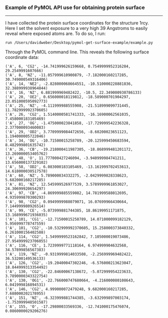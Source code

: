 ### Example of PyMOL API use for obtaining protein surface  
---  
I have collected the protein surface coordinates for the structure 1rcy.  
Here I set the solvent exposure to a very high 39 Angstroms to easily  
reveal where exposed atoms are. To do so, I run:  

    run /Users/davidweber/Desktop/pymol-get-surface-example/example.py   

Through the PyMOL command line. This reveals the following surface coordinate data:     

    ('A', 6, 'CG2', -14.741999626159668, 0.7549999952316284, 29.2549991607666)
    ('A', 8, 'NZ', -11.057999610900879, -7.182000160217285, 30.749000549316406)
    ('A', 14, 'NE2', -2.828000068664551, -10.510000228881836, 32.388999938964844)
    ('A', 16, 'NZ', 6.881999969482422, -10.5, 22.349000930786133)
    ('A', 20, 'OE2', 0.656000018119812, -18.589000701904297, 23.051000595092773)
    ('A', 25, 'NZ', -4.111999988555908, -21.518999099731445, 11.782999992370605)
    ('A', 26, 'CG2', 1.5140000581741333, -16.16900062561035, 7.458000183105469)
    ('A', 27, 'OG', -1.475000023841858, -17.729999542236328, 2.377000093460083)
    ('A', 29, 'OD2', 3.7709999084472656, -8.60200023651123, 1.194000005722046)
    ('A', 34, 'OG', -10.71500015258789, -20.125999450683594, 8.482999801635742)
    ('A', 36, 'CB', -19.218000411987305, -18.868999481201172, 13.269000053405762)
    ('A', 48, 'O', 11.777000427246094, -3.940999984741211, 13.656000137329102)
    ('A', 58, 'OD2', 6.083000183105469, -13.161999702453613, 14.618000030517578)
    ('A', 60, 'NZ', 5.789000034332275, -2.0429999828338623, 5.682000160217285)
    ('A', 81, 'NZ', 12.545999526977539, 3.5789999961853027, 24.30699920654297)
    ('A', 97, 'CB', -4.869999885559082, 14.781999588012695, 4.935999870300293)
    ('A', 98, 'CG2', 0.0949999988079071, 16.07699966430664, 7.144999980926514)
    ('A', 99, 'CE', -5.073999881744385, 18.86199951171875, 13.168999671936035)
    ('A', 101, 'CG1', -12.71500015258789, 14.071000099182129, 5.956999778747559)
    ('A', 101, 'CG2', -10.532999992370605, 15.258000373840332, 6.261000156402588)
    ('A', 114, 'CG2', 1.5499999523162842, 7.105000019073486, 27.954999923706055)
    ('A', 116, 'CE', 1.7239999771118164, 6.974999904632568, 34.57899856567383)
    ('A', 119, 'NZ', -0.9319999814033508, -2.256999969482422, 36.53200149536133)
    ('A', 126, 'CG2', -19.20400047302246, -6.576000213623047, 18.844999313354492)
    ('A', 130, 'CG2', -22.84600067138672, -5.072999954223633, 3.7890000343322754)
    ('A', 130, 'OG1', -22.766000747680664, -4.216000080108643, 6.041999816894531)
    ('A', 146, 'CG2', 4.999000072479248, 9.682000160217285, 7.688000202178955)
    ('A', 151, 'NZ', -6.323999881744385, -3.632999897003174, -1.753999948501587)
    ('A', 155, 'O', -17.29800033569336, -12.741000175476074, 0.0860000029206276)

    
